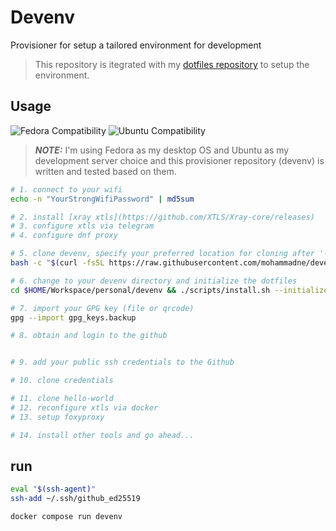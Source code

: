 # Devenv

Provisioner for setup a tailored environment for development

> This repository is itegrated with my [dotfiles repository](https://github.com/mohammadne/dotfiles) to setup the environment.

## Usage

![Fedora Compatibility](https://img.shields.io/badge/works%20on-fedora-white?logo=fedora&style=for-the-badge)
![Ubuntu Compatibility](https://img.shields.io/badge/works%20on-ubuntu-white?logo=ubuntu&style=for-the-badge)

> **_NOTE:_** I'm using Fedora as my desktop OS and Ubuntu as my development server choice and this provisioner repository (devenv) is written and tested based on them.

```sh
# 1. connect to your wifi
echo -n "YourStrongWifiPassword" | md5sum

# 2. install [xray xtls](https://github.com/XTLS/Xray-core/releases)
# 3. configure xtls via telegram
# 4. configure dnf proxy

# 5. clone devenv, specify your preferred location for cloning after '--' at the end of the script below
bash -c "$(curl -fsSL https://raw.githubusercontent.com/mohammadne/devenv/main/scripts/clone.sh)"

# 6. change to your devenv directory and initialize the dotfiles
cd $HOME/Workspace/personal/devenv && ./scripts/install.sh --initialize git, ssh, docker, golang, gopass

# 7. import your GPG key (file or qrcode)
gpg --import gpg_keys.backup

# 8. obtain and login to the github


# 9. add your public ssh credentials to the Github

# 10. clone credentials

# 11. clone hello-world
# 12. reconfigure xtls via docker
# 13. setup foxyproxy

# 14. install other tools and go ahead...
```

## run

```sh
eval "$(ssh-agent)"
ssh-add ~/.ssh/github_ed25519

docker compose run devenv
```
